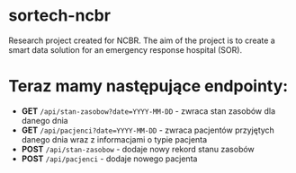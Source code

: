 # sortech-ncbr
Research project created for NCBR. The aim of the project is to create a smart data solution for an emergency response hospital (SOR).

# Teraz mamy następujące endpointy:

+ **GET** `/api/stan-zasobow?date=YYYY-MM-DD` - zwraca stan zasobów dla danego dnia
+ **GET** `/api/pacjenci?date=YYYY-MM-DD` - zwraca pacjentów przyjętych danego dnia wraz z informacjami o typie pacjenta
+ **POST** `/api/stan-zasobow` - dodaje nowy rekord stanu zasobów
+ **POST** `/api/pacjenci` - dodaje nowego pacjenta
